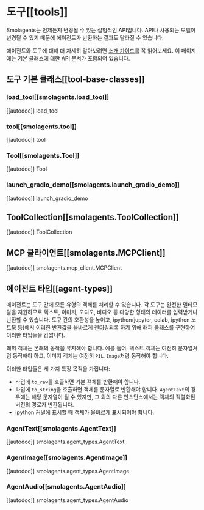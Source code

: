 # 도구[[tools]]

<Tip warning={true}>

Smolagents는 언제든지 변경될 수 있는 실험적인 API입니다. API나 사용되는 모델이 변경될 수 있기 때문에 에이전트가 반환하는 결과도 달라질 수 있습니다.

</Tip>

에이전트와 도구에 대해 더 자세히 알아보려면 [소개 가이드](../index)를 꼭 읽어보세요. 이 페이지에는 기본 클래스에 대한 API 문서가 포함되어 있습니다.

## 도구 기본 클래스[[tool-base-classes]]

### load_tool[[smolagents.load_tool]]

[[autodoc]] load_tool

### tool[[smolagents.tool]]

[[autodoc]] tool

### Tool[[smolagents.Tool]]

[[autodoc]] Tool

### launch_gradio_demo[[smolagents.launch_gradio_demo]]

[[autodoc]] launch_gradio_demo

## ToolCollection[[smolagents.ToolCollection]]

[[autodoc]] ToolCollection

## MCP 클라이언트[[smolagents.MCPClient]]

[[autodoc]] smolagents.mcp_client.MCPClient

## 에이전트 타입[[agent-types]]

에이전트는 도구 간에 모든 유형의 객체를 처리할 수 있습니다. 각 도구는 완전한 멀티모달을 지원하므로 텍스트, 이미지, 오디오, 비디오 등 다양한 형태의 데이터를 입력받거나 반환할 수 있습니다. 도구 간의 호환성을 높이고, ipython(jupyter, colab, ipython 노트북 등)에서 이러한 반환값을 올바르게 렌더링되록 하기 위해 래퍼 클래스를 구현하여 이러한 타입들을 감쌉니다.

래퍼 객체는 본래의 동작을 유지해야 합니다. 예를 들어, 텍스트 객체는 여전히 문자열처럼 동작해야 하고, 이미지 객체는 여전히 `PIL.Image`처럼 동작해야 합니다.

이러한 타입들은 세 가지 특정 목적을 가집니다:

- 타입에 `to_raw`를 호출하면 기본 객체를 반환해야 합니다.
- 타입에 `to_string`을 호출하면 객체를 문자열로 반환해야 합니다. `AgentText`의 경우에는 해당 문자열이 될 수 있지만, 그 외의 다른 인스턴스에서는 객체의 직렬화된 버전의 경로가 반환됩니다.
- ipython 커널에 표시할 때 객체가 올바르게 표시되어야 합니다.

### AgentText[[smolagents.AgentText]]

[[autodoc]] smolagents.agent_types.AgentText

### AgentImage[[smolagents.AgentImage]]

[[autodoc]] smolagents.agent_types.AgentImage

### AgentAudio[[smolagents.AgentAudio]]

[[autodoc]] smolagents.agent_types.AgentAudio